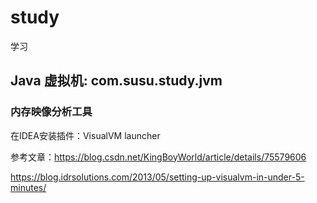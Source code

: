 # study
学习



## Java 虚拟机: com.susu.study.jvm

### 内存映像分析工具

在IDEA安装插件：VisualVM launcher

参考文章：https://blog.csdn.net/KingBoyWorld/article/details/75579606

https://blog.idrsolutions.com/2013/05/setting-up-visualvm-in-under-5-minutes/